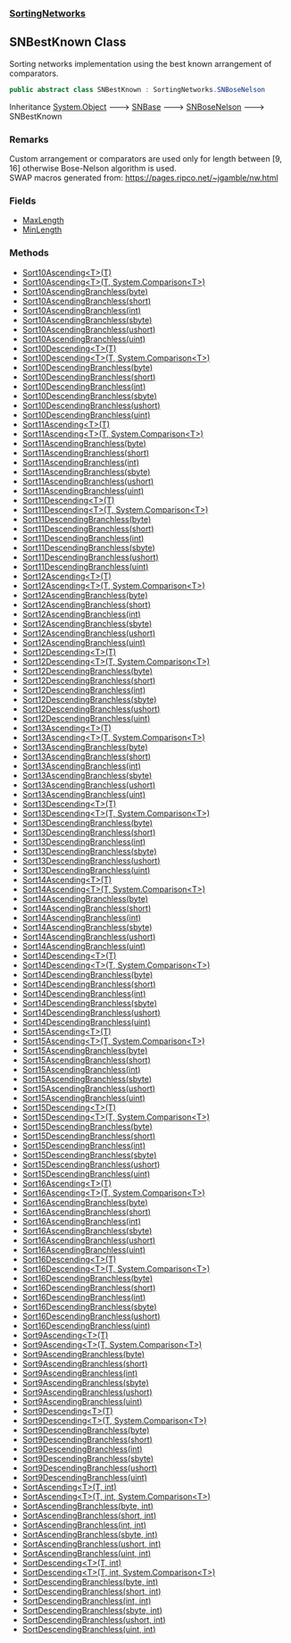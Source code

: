 ### [SortingNetworks](./SortingNetworks.md 'SortingNetworks')
## SNBestKnown Class
Sorting networks implementation using the best known arrangement of comparators.  
```csharp
public abstract class SNBestKnown : SortingNetworks.SNBoseNelson
```
Inheritance [System.Object](https://docs.microsoft.com/en-us/dotnet/api/System.Object 'System.Object') &#129106; [SNBase](./SortingNetworks-SNBase.md 'SortingNetworks.SNBase') &#129106; [SNBoseNelson](./SortingNetworks-SNBoseNelson.md 'SortingNetworks.SNBoseNelson') &#129106; SNBestKnown  
### Remarks
Custom arrangement or comparators are used only for length between [9, 16] otherwise Bose-Nelson algorithm is used.  
SWAP macros generated from: https://pages.ripco.net/~jgamble/nw.html  
### Fields
- [MaxLength](./SortingNetworks-SNBestKnown-MaxLength.md 'SortingNetworks.SNBestKnown.MaxLength')
- [MinLength](./SortingNetworks-SNBestKnown-MinLength.md 'SortingNetworks.SNBestKnown.MinLength')
### Methods
- [Sort10Ascending&lt;T&gt;(T)](./SortingNetworks-SNBestKnown-Sort10Ascending-T-(T).md 'SortingNetworks.SNBestKnown.Sort10Ascending&lt;T&gt;(T)')
- [Sort10Ascending&lt;T&gt;(T, System.Comparison&lt;T&gt;)](./SortingNetworks-SNBestKnown-Sort10Ascending-T-(T_System-Comparison-T-).md 'SortingNetworks.SNBestKnown.Sort10Ascending&lt;T&gt;(T, System.Comparison&lt;T&gt;)')
- [Sort10AscendingBranchless(byte)](./SortingNetworks-SNBestKnown-Sort10AscendingBranchless(byte).md 'SortingNetworks.SNBestKnown.Sort10AscendingBranchless(byte)')
- [Sort10AscendingBranchless(short)](./SortingNetworks-SNBestKnown-Sort10AscendingBranchless(short).md 'SortingNetworks.SNBestKnown.Sort10AscendingBranchless(short)')
- [Sort10AscendingBranchless(int)](./SortingNetworks-SNBestKnown-Sort10AscendingBranchless(int).md 'SortingNetworks.SNBestKnown.Sort10AscendingBranchless(int)')
- [Sort10AscendingBranchless(sbyte)](./SortingNetworks-SNBestKnown-Sort10AscendingBranchless(sbyte).md 'SortingNetworks.SNBestKnown.Sort10AscendingBranchless(sbyte)')
- [Sort10AscendingBranchless(ushort)](./SortingNetworks-SNBestKnown-Sort10AscendingBranchless(ushort).md 'SortingNetworks.SNBestKnown.Sort10AscendingBranchless(ushort)')
- [Sort10AscendingBranchless(uint)](./SortingNetworks-SNBestKnown-Sort10AscendingBranchless(uint).md 'SortingNetworks.SNBestKnown.Sort10AscendingBranchless(uint)')
- [Sort10Descending&lt;T&gt;(T)](./SortingNetworks-SNBestKnown-Sort10Descending-T-(T).md 'SortingNetworks.SNBestKnown.Sort10Descending&lt;T&gt;(T)')
- [Sort10Descending&lt;T&gt;(T, System.Comparison&lt;T&gt;)](./SortingNetworks-SNBestKnown-Sort10Descending-T-(T_System-Comparison-T-).md 'SortingNetworks.SNBestKnown.Sort10Descending&lt;T&gt;(T, System.Comparison&lt;T&gt;)')
- [Sort10DescendingBranchless(byte)](./SortingNetworks-SNBestKnown-Sort10DescendingBranchless(byte).md 'SortingNetworks.SNBestKnown.Sort10DescendingBranchless(byte)')
- [Sort10DescendingBranchless(short)](./SortingNetworks-SNBestKnown-Sort10DescendingBranchless(short).md 'SortingNetworks.SNBestKnown.Sort10DescendingBranchless(short)')
- [Sort10DescendingBranchless(int)](./SortingNetworks-SNBestKnown-Sort10DescendingBranchless(int).md 'SortingNetworks.SNBestKnown.Sort10DescendingBranchless(int)')
- [Sort10DescendingBranchless(sbyte)](./SortingNetworks-SNBestKnown-Sort10DescendingBranchless(sbyte).md 'SortingNetworks.SNBestKnown.Sort10DescendingBranchless(sbyte)')
- [Sort10DescendingBranchless(ushort)](./SortingNetworks-SNBestKnown-Sort10DescendingBranchless(ushort).md 'SortingNetworks.SNBestKnown.Sort10DescendingBranchless(ushort)')
- [Sort10DescendingBranchless(uint)](./SortingNetworks-SNBestKnown-Sort10DescendingBranchless(uint).md 'SortingNetworks.SNBestKnown.Sort10DescendingBranchless(uint)')
- [Sort11Ascending&lt;T&gt;(T)](./SortingNetworks-SNBestKnown-Sort11Ascending-T-(T).md 'SortingNetworks.SNBestKnown.Sort11Ascending&lt;T&gt;(T)')
- [Sort11Ascending&lt;T&gt;(T, System.Comparison&lt;T&gt;)](./SortingNetworks-SNBestKnown-Sort11Ascending-T-(T_System-Comparison-T-).md 'SortingNetworks.SNBestKnown.Sort11Ascending&lt;T&gt;(T, System.Comparison&lt;T&gt;)')
- [Sort11AscendingBranchless(byte)](./SortingNetworks-SNBestKnown-Sort11AscendingBranchless(byte).md 'SortingNetworks.SNBestKnown.Sort11AscendingBranchless(byte)')
- [Sort11AscendingBranchless(short)](./SortingNetworks-SNBestKnown-Sort11AscendingBranchless(short).md 'SortingNetworks.SNBestKnown.Sort11AscendingBranchless(short)')
- [Sort11AscendingBranchless(int)](./SortingNetworks-SNBestKnown-Sort11AscendingBranchless(int).md 'SortingNetworks.SNBestKnown.Sort11AscendingBranchless(int)')
- [Sort11AscendingBranchless(sbyte)](./SortingNetworks-SNBestKnown-Sort11AscendingBranchless(sbyte).md 'SortingNetworks.SNBestKnown.Sort11AscendingBranchless(sbyte)')
- [Sort11AscendingBranchless(ushort)](./SortingNetworks-SNBestKnown-Sort11AscendingBranchless(ushort).md 'SortingNetworks.SNBestKnown.Sort11AscendingBranchless(ushort)')
- [Sort11AscendingBranchless(uint)](./SortingNetworks-SNBestKnown-Sort11AscendingBranchless(uint).md 'SortingNetworks.SNBestKnown.Sort11AscendingBranchless(uint)')
- [Sort11Descending&lt;T&gt;(T)](./SortingNetworks-SNBestKnown-Sort11Descending-T-(T).md 'SortingNetworks.SNBestKnown.Sort11Descending&lt;T&gt;(T)')
- [Sort11Descending&lt;T&gt;(T, System.Comparison&lt;T&gt;)](./SortingNetworks-SNBestKnown-Sort11Descending-T-(T_System-Comparison-T-).md 'SortingNetworks.SNBestKnown.Sort11Descending&lt;T&gt;(T, System.Comparison&lt;T&gt;)')
- [Sort11DescendingBranchless(byte)](./SortingNetworks-SNBestKnown-Sort11DescendingBranchless(byte).md 'SortingNetworks.SNBestKnown.Sort11DescendingBranchless(byte)')
- [Sort11DescendingBranchless(short)](./SortingNetworks-SNBestKnown-Sort11DescendingBranchless(short).md 'SortingNetworks.SNBestKnown.Sort11DescendingBranchless(short)')
- [Sort11DescendingBranchless(int)](./SortingNetworks-SNBestKnown-Sort11DescendingBranchless(int).md 'SortingNetworks.SNBestKnown.Sort11DescendingBranchless(int)')
- [Sort11DescendingBranchless(sbyte)](./SortingNetworks-SNBestKnown-Sort11DescendingBranchless(sbyte).md 'SortingNetworks.SNBestKnown.Sort11DescendingBranchless(sbyte)')
- [Sort11DescendingBranchless(ushort)](./SortingNetworks-SNBestKnown-Sort11DescendingBranchless(ushort).md 'SortingNetworks.SNBestKnown.Sort11DescendingBranchless(ushort)')
- [Sort11DescendingBranchless(uint)](./SortingNetworks-SNBestKnown-Sort11DescendingBranchless(uint).md 'SortingNetworks.SNBestKnown.Sort11DescendingBranchless(uint)')
- [Sort12Ascending&lt;T&gt;(T)](./SortingNetworks-SNBestKnown-Sort12Ascending-T-(T).md 'SortingNetworks.SNBestKnown.Sort12Ascending&lt;T&gt;(T)')
- [Sort12Ascending&lt;T&gt;(T, System.Comparison&lt;T&gt;)](./SortingNetworks-SNBestKnown-Sort12Ascending-T-(T_System-Comparison-T-).md 'SortingNetworks.SNBestKnown.Sort12Ascending&lt;T&gt;(T, System.Comparison&lt;T&gt;)')
- [Sort12AscendingBranchless(byte)](./SortingNetworks-SNBestKnown-Sort12AscendingBranchless(byte).md 'SortingNetworks.SNBestKnown.Sort12AscendingBranchless(byte)')
- [Sort12AscendingBranchless(short)](./SortingNetworks-SNBestKnown-Sort12AscendingBranchless(short).md 'SortingNetworks.SNBestKnown.Sort12AscendingBranchless(short)')
- [Sort12AscendingBranchless(int)](./SortingNetworks-SNBestKnown-Sort12AscendingBranchless(int).md 'SortingNetworks.SNBestKnown.Sort12AscendingBranchless(int)')
- [Sort12AscendingBranchless(sbyte)](./SortingNetworks-SNBestKnown-Sort12AscendingBranchless(sbyte).md 'SortingNetworks.SNBestKnown.Sort12AscendingBranchless(sbyte)')
- [Sort12AscendingBranchless(ushort)](./SortingNetworks-SNBestKnown-Sort12AscendingBranchless(ushort).md 'SortingNetworks.SNBestKnown.Sort12AscendingBranchless(ushort)')
- [Sort12AscendingBranchless(uint)](./SortingNetworks-SNBestKnown-Sort12AscendingBranchless(uint).md 'SortingNetworks.SNBestKnown.Sort12AscendingBranchless(uint)')
- [Sort12Descending&lt;T&gt;(T)](./SortingNetworks-SNBestKnown-Sort12Descending-T-(T).md 'SortingNetworks.SNBestKnown.Sort12Descending&lt;T&gt;(T)')
- [Sort12Descending&lt;T&gt;(T, System.Comparison&lt;T&gt;)](./SortingNetworks-SNBestKnown-Sort12Descending-T-(T_System-Comparison-T-).md 'SortingNetworks.SNBestKnown.Sort12Descending&lt;T&gt;(T, System.Comparison&lt;T&gt;)')
- [Sort12DescendingBranchless(byte)](./SortingNetworks-SNBestKnown-Sort12DescendingBranchless(byte).md 'SortingNetworks.SNBestKnown.Sort12DescendingBranchless(byte)')
- [Sort12DescendingBranchless(short)](./SortingNetworks-SNBestKnown-Sort12DescendingBranchless(short).md 'SortingNetworks.SNBestKnown.Sort12DescendingBranchless(short)')
- [Sort12DescendingBranchless(int)](./SortingNetworks-SNBestKnown-Sort12DescendingBranchless(int).md 'SortingNetworks.SNBestKnown.Sort12DescendingBranchless(int)')
- [Sort12DescendingBranchless(sbyte)](./SortingNetworks-SNBestKnown-Sort12DescendingBranchless(sbyte).md 'SortingNetworks.SNBestKnown.Sort12DescendingBranchless(sbyte)')
- [Sort12DescendingBranchless(ushort)](./SortingNetworks-SNBestKnown-Sort12DescendingBranchless(ushort).md 'SortingNetworks.SNBestKnown.Sort12DescendingBranchless(ushort)')
- [Sort12DescendingBranchless(uint)](./SortingNetworks-SNBestKnown-Sort12DescendingBranchless(uint).md 'SortingNetworks.SNBestKnown.Sort12DescendingBranchless(uint)')
- [Sort13Ascending&lt;T&gt;(T)](./SortingNetworks-SNBestKnown-Sort13Ascending-T-(T).md 'SortingNetworks.SNBestKnown.Sort13Ascending&lt;T&gt;(T)')
- [Sort13Ascending&lt;T&gt;(T, System.Comparison&lt;T&gt;)](./SortingNetworks-SNBestKnown-Sort13Ascending-T-(T_System-Comparison-T-).md 'SortingNetworks.SNBestKnown.Sort13Ascending&lt;T&gt;(T, System.Comparison&lt;T&gt;)')
- [Sort13AscendingBranchless(byte)](./SortingNetworks-SNBestKnown-Sort13AscendingBranchless(byte).md 'SortingNetworks.SNBestKnown.Sort13AscendingBranchless(byte)')
- [Sort13AscendingBranchless(short)](./SortingNetworks-SNBestKnown-Sort13AscendingBranchless(short).md 'SortingNetworks.SNBestKnown.Sort13AscendingBranchless(short)')
- [Sort13AscendingBranchless(int)](./SortingNetworks-SNBestKnown-Sort13AscendingBranchless(int).md 'SortingNetworks.SNBestKnown.Sort13AscendingBranchless(int)')
- [Sort13AscendingBranchless(sbyte)](./SortingNetworks-SNBestKnown-Sort13AscendingBranchless(sbyte).md 'SortingNetworks.SNBestKnown.Sort13AscendingBranchless(sbyte)')
- [Sort13AscendingBranchless(ushort)](./SortingNetworks-SNBestKnown-Sort13AscendingBranchless(ushort).md 'SortingNetworks.SNBestKnown.Sort13AscendingBranchless(ushort)')
- [Sort13AscendingBranchless(uint)](./SortingNetworks-SNBestKnown-Sort13AscendingBranchless(uint).md 'SortingNetworks.SNBestKnown.Sort13AscendingBranchless(uint)')
- [Sort13Descending&lt;T&gt;(T)](./SortingNetworks-SNBestKnown-Sort13Descending-T-(T).md 'SortingNetworks.SNBestKnown.Sort13Descending&lt;T&gt;(T)')
- [Sort13Descending&lt;T&gt;(T, System.Comparison&lt;T&gt;)](./SortingNetworks-SNBestKnown-Sort13Descending-T-(T_System-Comparison-T-).md 'SortingNetworks.SNBestKnown.Sort13Descending&lt;T&gt;(T, System.Comparison&lt;T&gt;)')
- [Sort13DescendingBranchless(byte)](./SortingNetworks-SNBestKnown-Sort13DescendingBranchless(byte).md 'SortingNetworks.SNBestKnown.Sort13DescendingBranchless(byte)')
- [Sort13DescendingBranchless(short)](./SortingNetworks-SNBestKnown-Sort13DescendingBranchless(short).md 'SortingNetworks.SNBestKnown.Sort13DescendingBranchless(short)')
- [Sort13DescendingBranchless(int)](./SortingNetworks-SNBestKnown-Sort13DescendingBranchless(int).md 'SortingNetworks.SNBestKnown.Sort13DescendingBranchless(int)')
- [Sort13DescendingBranchless(sbyte)](./SortingNetworks-SNBestKnown-Sort13DescendingBranchless(sbyte).md 'SortingNetworks.SNBestKnown.Sort13DescendingBranchless(sbyte)')
- [Sort13DescendingBranchless(ushort)](./SortingNetworks-SNBestKnown-Sort13DescendingBranchless(ushort).md 'SortingNetworks.SNBestKnown.Sort13DescendingBranchless(ushort)')
- [Sort13DescendingBranchless(uint)](./SortingNetworks-SNBestKnown-Sort13DescendingBranchless(uint).md 'SortingNetworks.SNBestKnown.Sort13DescendingBranchless(uint)')
- [Sort14Ascending&lt;T&gt;(T)](./SortingNetworks-SNBestKnown-Sort14Ascending-T-(T).md 'SortingNetworks.SNBestKnown.Sort14Ascending&lt;T&gt;(T)')
- [Sort14Ascending&lt;T&gt;(T, System.Comparison&lt;T&gt;)](./SortingNetworks-SNBestKnown-Sort14Ascending-T-(T_System-Comparison-T-).md 'SortingNetworks.SNBestKnown.Sort14Ascending&lt;T&gt;(T, System.Comparison&lt;T&gt;)')
- [Sort14AscendingBranchless(byte)](./SortingNetworks-SNBestKnown-Sort14AscendingBranchless(byte).md 'SortingNetworks.SNBestKnown.Sort14AscendingBranchless(byte)')
- [Sort14AscendingBranchless(short)](./SortingNetworks-SNBestKnown-Sort14AscendingBranchless(short).md 'SortingNetworks.SNBestKnown.Sort14AscendingBranchless(short)')
- [Sort14AscendingBranchless(int)](./SortingNetworks-SNBestKnown-Sort14AscendingBranchless(int).md 'SortingNetworks.SNBestKnown.Sort14AscendingBranchless(int)')
- [Sort14AscendingBranchless(sbyte)](./SortingNetworks-SNBestKnown-Sort14AscendingBranchless(sbyte).md 'SortingNetworks.SNBestKnown.Sort14AscendingBranchless(sbyte)')
- [Sort14AscendingBranchless(ushort)](./SortingNetworks-SNBestKnown-Sort14AscendingBranchless(ushort).md 'SortingNetworks.SNBestKnown.Sort14AscendingBranchless(ushort)')
- [Sort14AscendingBranchless(uint)](./SortingNetworks-SNBestKnown-Sort14AscendingBranchless(uint).md 'SortingNetworks.SNBestKnown.Sort14AscendingBranchless(uint)')
- [Sort14Descending&lt;T&gt;(T)](./SortingNetworks-SNBestKnown-Sort14Descending-T-(T).md 'SortingNetworks.SNBestKnown.Sort14Descending&lt;T&gt;(T)')
- [Sort14Descending&lt;T&gt;(T, System.Comparison&lt;T&gt;)](./SortingNetworks-SNBestKnown-Sort14Descending-T-(T_System-Comparison-T-).md 'SortingNetworks.SNBestKnown.Sort14Descending&lt;T&gt;(T, System.Comparison&lt;T&gt;)')
- [Sort14DescendingBranchless(byte)](./SortingNetworks-SNBestKnown-Sort14DescendingBranchless(byte).md 'SortingNetworks.SNBestKnown.Sort14DescendingBranchless(byte)')
- [Sort14DescendingBranchless(short)](./SortingNetworks-SNBestKnown-Sort14DescendingBranchless(short).md 'SortingNetworks.SNBestKnown.Sort14DescendingBranchless(short)')
- [Sort14DescendingBranchless(int)](./SortingNetworks-SNBestKnown-Sort14DescendingBranchless(int).md 'SortingNetworks.SNBestKnown.Sort14DescendingBranchless(int)')
- [Sort14DescendingBranchless(sbyte)](./SortingNetworks-SNBestKnown-Sort14DescendingBranchless(sbyte).md 'SortingNetworks.SNBestKnown.Sort14DescendingBranchless(sbyte)')
- [Sort14DescendingBranchless(ushort)](./SortingNetworks-SNBestKnown-Sort14DescendingBranchless(ushort).md 'SortingNetworks.SNBestKnown.Sort14DescendingBranchless(ushort)')
- [Sort14DescendingBranchless(uint)](./SortingNetworks-SNBestKnown-Sort14DescendingBranchless(uint).md 'SortingNetworks.SNBestKnown.Sort14DescendingBranchless(uint)')
- [Sort15Ascending&lt;T&gt;(T)](./SortingNetworks-SNBestKnown-Sort15Ascending-T-(T).md 'SortingNetworks.SNBestKnown.Sort15Ascending&lt;T&gt;(T)')
- [Sort15Ascending&lt;T&gt;(T, System.Comparison&lt;T&gt;)](./SortingNetworks-SNBestKnown-Sort15Ascending-T-(T_System-Comparison-T-).md 'SortingNetworks.SNBestKnown.Sort15Ascending&lt;T&gt;(T, System.Comparison&lt;T&gt;)')
- [Sort15AscendingBranchless(byte)](./SortingNetworks-SNBestKnown-Sort15AscendingBranchless(byte).md 'SortingNetworks.SNBestKnown.Sort15AscendingBranchless(byte)')
- [Sort15AscendingBranchless(short)](./SortingNetworks-SNBestKnown-Sort15AscendingBranchless(short).md 'SortingNetworks.SNBestKnown.Sort15AscendingBranchless(short)')
- [Sort15AscendingBranchless(int)](./SortingNetworks-SNBestKnown-Sort15AscendingBranchless(int).md 'SortingNetworks.SNBestKnown.Sort15AscendingBranchless(int)')
- [Sort15AscendingBranchless(sbyte)](./SortingNetworks-SNBestKnown-Sort15AscendingBranchless(sbyte).md 'SortingNetworks.SNBestKnown.Sort15AscendingBranchless(sbyte)')
- [Sort15AscendingBranchless(ushort)](./SortingNetworks-SNBestKnown-Sort15AscendingBranchless(ushort).md 'SortingNetworks.SNBestKnown.Sort15AscendingBranchless(ushort)')
- [Sort15AscendingBranchless(uint)](./SortingNetworks-SNBestKnown-Sort15AscendingBranchless(uint).md 'SortingNetworks.SNBestKnown.Sort15AscendingBranchless(uint)')
- [Sort15Descending&lt;T&gt;(T)](./SortingNetworks-SNBestKnown-Sort15Descending-T-(T).md 'SortingNetworks.SNBestKnown.Sort15Descending&lt;T&gt;(T)')
- [Sort15Descending&lt;T&gt;(T, System.Comparison&lt;T&gt;)](./SortingNetworks-SNBestKnown-Sort15Descending-T-(T_System-Comparison-T-).md 'SortingNetworks.SNBestKnown.Sort15Descending&lt;T&gt;(T, System.Comparison&lt;T&gt;)')
- [Sort15DescendingBranchless(byte)](./SortingNetworks-SNBestKnown-Sort15DescendingBranchless(byte).md 'SortingNetworks.SNBestKnown.Sort15DescendingBranchless(byte)')
- [Sort15DescendingBranchless(short)](./SortingNetworks-SNBestKnown-Sort15DescendingBranchless(short).md 'SortingNetworks.SNBestKnown.Sort15DescendingBranchless(short)')
- [Sort15DescendingBranchless(int)](./SortingNetworks-SNBestKnown-Sort15DescendingBranchless(int).md 'SortingNetworks.SNBestKnown.Sort15DescendingBranchless(int)')
- [Sort15DescendingBranchless(sbyte)](./SortingNetworks-SNBestKnown-Sort15DescendingBranchless(sbyte).md 'SortingNetworks.SNBestKnown.Sort15DescendingBranchless(sbyte)')
- [Sort15DescendingBranchless(ushort)](./SortingNetworks-SNBestKnown-Sort15DescendingBranchless(ushort).md 'SortingNetworks.SNBestKnown.Sort15DescendingBranchless(ushort)')
- [Sort15DescendingBranchless(uint)](./SortingNetworks-SNBestKnown-Sort15DescendingBranchless(uint).md 'SortingNetworks.SNBestKnown.Sort15DescendingBranchless(uint)')
- [Sort16Ascending&lt;T&gt;(T)](./SortingNetworks-SNBestKnown-Sort16Ascending-T-(T).md 'SortingNetworks.SNBestKnown.Sort16Ascending&lt;T&gt;(T)')
- [Sort16Ascending&lt;T&gt;(T, System.Comparison&lt;T&gt;)](./SortingNetworks-SNBestKnown-Sort16Ascending-T-(T_System-Comparison-T-).md 'SortingNetworks.SNBestKnown.Sort16Ascending&lt;T&gt;(T, System.Comparison&lt;T&gt;)')
- [Sort16AscendingBranchless(byte)](./SortingNetworks-SNBestKnown-Sort16AscendingBranchless(byte).md 'SortingNetworks.SNBestKnown.Sort16AscendingBranchless(byte)')
- [Sort16AscendingBranchless(short)](./SortingNetworks-SNBestKnown-Sort16AscendingBranchless(short).md 'SortingNetworks.SNBestKnown.Sort16AscendingBranchless(short)')
- [Sort16AscendingBranchless(int)](./SortingNetworks-SNBestKnown-Sort16AscendingBranchless(int).md 'SortingNetworks.SNBestKnown.Sort16AscendingBranchless(int)')
- [Sort16AscendingBranchless(sbyte)](./SortingNetworks-SNBestKnown-Sort16AscendingBranchless(sbyte).md 'SortingNetworks.SNBestKnown.Sort16AscendingBranchless(sbyte)')
- [Sort16AscendingBranchless(ushort)](./SortingNetworks-SNBestKnown-Sort16AscendingBranchless(ushort).md 'SortingNetworks.SNBestKnown.Sort16AscendingBranchless(ushort)')
- [Sort16AscendingBranchless(uint)](./SortingNetworks-SNBestKnown-Sort16AscendingBranchless(uint).md 'SortingNetworks.SNBestKnown.Sort16AscendingBranchless(uint)')
- [Sort16Descending&lt;T&gt;(T)](./SortingNetworks-SNBestKnown-Sort16Descending-T-(T).md 'SortingNetworks.SNBestKnown.Sort16Descending&lt;T&gt;(T)')
- [Sort16Descending&lt;T&gt;(T, System.Comparison&lt;T&gt;)](./SortingNetworks-SNBestKnown-Sort16Descending-T-(T_System-Comparison-T-).md 'SortingNetworks.SNBestKnown.Sort16Descending&lt;T&gt;(T, System.Comparison&lt;T&gt;)')
- [Sort16DescendingBranchless(byte)](./SortingNetworks-SNBestKnown-Sort16DescendingBranchless(byte).md 'SortingNetworks.SNBestKnown.Sort16DescendingBranchless(byte)')
- [Sort16DescendingBranchless(short)](./SortingNetworks-SNBestKnown-Sort16DescendingBranchless(short).md 'SortingNetworks.SNBestKnown.Sort16DescendingBranchless(short)')
- [Sort16DescendingBranchless(int)](./SortingNetworks-SNBestKnown-Sort16DescendingBranchless(int).md 'SortingNetworks.SNBestKnown.Sort16DescendingBranchless(int)')
- [Sort16DescendingBranchless(sbyte)](./SortingNetworks-SNBestKnown-Sort16DescendingBranchless(sbyte).md 'SortingNetworks.SNBestKnown.Sort16DescendingBranchless(sbyte)')
- [Sort16DescendingBranchless(ushort)](./SortingNetworks-SNBestKnown-Sort16DescendingBranchless(ushort).md 'SortingNetworks.SNBestKnown.Sort16DescendingBranchless(ushort)')
- [Sort16DescendingBranchless(uint)](./SortingNetworks-SNBestKnown-Sort16DescendingBranchless(uint).md 'SortingNetworks.SNBestKnown.Sort16DescendingBranchless(uint)')
- [Sort9Ascending&lt;T&gt;(T)](./SortingNetworks-SNBestKnown-Sort9Ascending-T-(T).md 'SortingNetworks.SNBestKnown.Sort9Ascending&lt;T&gt;(T)')
- [Sort9Ascending&lt;T&gt;(T, System.Comparison&lt;T&gt;)](./SortingNetworks-SNBestKnown-Sort9Ascending-T-(T_System-Comparison-T-).md 'SortingNetworks.SNBestKnown.Sort9Ascending&lt;T&gt;(T, System.Comparison&lt;T&gt;)')
- [Sort9AscendingBranchless(byte)](./SortingNetworks-SNBestKnown-Sort9AscendingBranchless(byte).md 'SortingNetworks.SNBestKnown.Sort9AscendingBranchless(byte)')
- [Sort9AscendingBranchless(short)](./SortingNetworks-SNBestKnown-Sort9AscendingBranchless(short).md 'SortingNetworks.SNBestKnown.Sort9AscendingBranchless(short)')
- [Sort9AscendingBranchless(int)](./SortingNetworks-SNBestKnown-Sort9AscendingBranchless(int).md 'SortingNetworks.SNBestKnown.Sort9AscendingBranchless(int)')
- [Sort9AscendingBranchless(sbyte)](./SortingNetworks-SNBestKnown-Sort9AscendingBranchless(sbyte).md 'SortingNetworks.SNBestKnown.Sort9AscendingBranchless(sbyte)')
- [Sort9AscendingBranchless(ushort)](./SortingNetworks-SNBestKnown-Sort9AscendingBranchless(ushort).md 'SortingNetworks.SNBestKnown.Sort9AscendingBranchless(ushort)')
- [Sort9AscendingBranchless(uint)](./SortingNetworks-SNBestKnown-Sort9AscendingBranchless(uint).md 'SortingNetworks.SNBestKnown.Sort9AscendingBranchless(uint)')
- [Sort9Descending&lt;T&gt;(T)](./SortingNetworks-SNBestKnown-Sort9Descending-T-(T).md 'SortingNetworks.SNBestKnown.Sort9Descending&lt;T&gt;(T)')
- [Sort9Descending&lt;T&gt;(T, System.Comparison&lt;T&gt;)](./SortingNetworks-SNBestKnown-Sort9Descending-T-(T_System-Comparison-T-).md 'SortingNetworks.SNBestKnown.Sort9Descending&lt;T&gt;(T, System.Comparison&lt;T&gt;)')
- [Sort9DescendingBranchless(byte)](./SortingNetworks-SNBestKnown-Sort9DescendingBranchless(byte).md 'SortingNetworks.SNBestKnown.Sort9DescendingBranchless(byte)')
- [Sort9DescendingBranchless(short)](./SortingNetworks-SNBestKnown-Sort9DescendingBranchless(short).md 'SortingNetworks.SNBestKnown.Sort9DescendingBranchless(short)')
- [Sort9DescendingBranchless(int)](./SortingNetworks-SNBestKnown-Sort9DescendingBranchless(int).md 'SortingNetworks.SNBestKnown.Sort9DescendingBranchless(int)')
- [Sort9DescendingBranchless(sbyte)](./SortingNetworks-SNBestKnown-Sort9DescendingBranchless(sbyte).md 'SortingNetworks.SNBestKnown.Sort9DescendingBranchless(sbyte)')
- [Sort9DescendingBranchless(ushort)](./SortingNetworks-SNBestKnown-Sort9DescendingBranchless(ushort).md 'SortingNetworks.SNBestKnown.Sort9DescendingBranchless(ushort)')
- [Sort9DescendingBranchless(uint)](./SortingNetworks-SNBestKnown-Sort9DescendingBranchless(uint).md 'SortingNetworks.SNBestKnown.Sort9DescendingBranchless(uint)')
- [SortAscending&lt;T&gt;(T, int)](./SortingNetworks-SNBestKnown-SortAscending-T-(T_int).md 'SortingNetworks.SNBestKnown.SortAscending&lt;T&gt;(T, int)')
- [SortAscending&lt;T&gt;(T, int, System.Comparison&lt;T&gt;)](./SortingNetworks-SNBestKnown-SortAscending-T-(T_int_System-Comparison-T-).md 'SortingNetworks.SNBestKnown.SortAscending&lt;T&gt;(T, int, System.Comparison&lt;T&gt;)')
- [SortAscendingBranchless(byte, int)](./SortingNetworks-SNBestKnown-SortAscendingBranchless(byte_int).md 'SortingNetworks.SNBestKnown.SortAscendingBranchless(byte, int)')
- [SortAscendingBranchless(short, int)](./SortingNetworks-SNBestKnown-SortAscendingBranchless(short_int).md 'SortingNetworks.SNBestKnown.SortAscendingBranchless(short, int)')
- [SortAscendingBranchless(int, int)](./SortingNetworks-SNBestKnown-SortAscendingBranchless(int_int).md 'SortingNetworks.SNBestKnown.SortAscendingBranchless(int, int)')
- [SortAscendingBranchless(sbyte, int)](./SortingNetworks-SNBestKnown-SortAscendingBranchless(sbyte_int).md 'SortingNetworks.SNBestKnown.SortAscendingBranchless(sbyte, int)')
- [SortAscendingBranchless(ushort, int)](./SortingNetworks-SNBestKnown-SortAscendingBranchless(ushort_int).md 'SortingNetworks.SNBestKnown.SortAscendingBranchless(ushort, int)')
- [SortAscendingBranchless(uint, int)](./SortingNetworks-SNBestKnown-SortAscendingBranchless(uint_int).md 'SortingNetworks.SNBestKnown.SortAscendingBranchless(uint, int)')
- [SortDescending&lt;T&gt;(T, int)](./SortingNetworks-SNBestKnown-SortDescending-T-(T_int).md 'SortingNetworks.SNBestKnown.SortDescending&lt;T&gt;(T, int)')
- [SortDescending&lt;T&gt;(T, int, System.Comparison&lt;T&gt;)](./SortingNetworks-SNBestKnown-SortDescending-T-(T_int_System-Comparison-T-).md 'SortingNetworks.SNBestKnown.SortDescending&lt;T&gt;(T, int, System.Comparison&lt;T&gt;)')
- [SortDescendingBranchless(byte, int)](./SortingNetworks-SNBestKnown-SortDescendingBranchless(byte_int).md 'SortingNetworks.SNBestKnown.SortDescendingBranchless(byte, int)')
- [SortDescendingBranchless(short, int)](./SortingNetworks-SNBestKnown-SortDescendingBranchless(short_int).md 'SortingNetworks.SNBestKnown.SortDescendingBranchless(short, int)')
- [SortDescendingBranchless(int, int)](./SortingNetworks-SNBestKnown-SortDescendingBranchless(int_int).md 'SortingNetworks.SNBestKnown.SortDescendingBranchless(int, int)')
- [SortDescendingBranchless(sbyte, int)](./SortingNetworks-SNBestKnown-SortDescendingBranchless(sbyte_int).md 'SortingNetworks.SNBestKnown.SortDescendingBranchless(sbyte, int)')
- [SortDescendingBranchless(ushort, int)](./SortingNetworks-SNBestKnown-SortDescendingBranchless(ushort_int).md 'SortingNetworks.SNBestKnown.SortDescendingBranchless(ushort, int)')
- [SortDescendingBranchless(uint, int)](./SortingNetworks-SNBestKnown-SortDescendingBranchless(uint_int).md 'SortingNetworks.SNBestKnown.SortDescendingBranchless(uint, int)')
